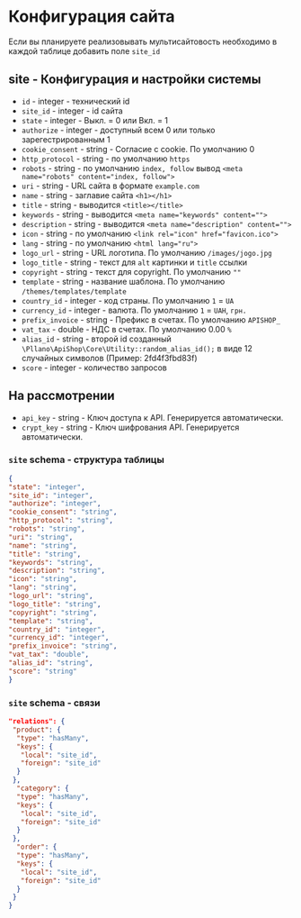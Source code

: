 # Конфигурация сайта
Если вы планируете реализовывать мультисайтовость необходимо в каждой таблице добавить поле  `site_id`
## site - Конфигурация и настройки системы
- `id` - integer - технический id
- `site_id` - integer - id сайта
- `state` - integer - Выкл. = 0 или Вкл. = 1
- `authorize` - integer - доступный всем 0 или только зарегестрированным 1
- `cookie_consent` - string - Согласие с cookie. По умолчанию 0
- `http_protocol` - string - по умолчанию `https`
- `robots` - string - по умолчанию `index, follow` вывод `<meta name="robots" content="index, follow">`
- `uri` - string - URL сайта в формате `example.com`
- `name` - string - заглавие сайта `<h1></h1>`
- `title` - string - выводится `<title></title>`
- `keywords` - string - выводится `<meta name="keywords" content="">`
- `description` - string - выводится `<meta name="description" content="">`
- `icon` - string - по умолчанию `<link rel="icon" href="favicon.ico">`
- `lang` - string - по умолчанию `<html lang="ru">`
- `logo_url` - string - URL логотипа. По умолчанию `/images/jogo.jpg`
- `logo_title` - string - текст для `alt` картинки и `title` ссылки
- `copyright` - string - текст для copyright. По умолчанию `""`
- `template` - string - название шаблона. По умолчанию `/themes/templates/template`
- `country_id` - integer - код страны. По умолчанию `1` = `UA`
- `currency_id` - integer - валюта. По умолчанию `1` = `UAH`, `грн.`
- `prefix_invoice` - string - Префикс в счетах. По умолчанию `APISHOP_`
- `vat_tax` - double - НДС в счетах. По умолчанию 0.00 `%`
- `alias_id` - string - второй id созданный `\Pllano\ApiShop\Core\Utility::random_alias_id();` в виде 12 случайных символов (Пример: 2fd4f3fbd83f)
- `score` - integer - количество запросов

## На рассмотрении
- `api_key` - string - Ключ доступа к API. Генерируется автоматически.
- `crypt_key` - string - Ключ шифрования API. Генерируется автоматически.

### `site` schema - структура таблицы
```json
{
"state": "integer",
"site_id": "integer",
"authorize": "integer",
"cookie_consent": "string",
"http_protocol": "string",
"robots": "string",
"uri": "string",
"name": "string",
"title": "string",
"keywords": "string",
"description": "string",
"icon": "string",
"lang": "string",
"logo_url": "string",
"logo_title": "string",
"copyright": "string",
"template": "string",
"country_id": "integer",
"currency_id": "integer",
"prefix_invoice": "string",
"vat_tax": "double",
"alias_id": "string",
"score": "string"
}
```
### `site` schema - связи
```json
"relations": {
 "product": {
  "type": "hasMany",
  "keys": {
   "local": "site_id",
   "foreign": "site_id"
  }
 },
  "category": {
  "type": "hasMany",
  "keys": {
   "local": "site_id",
   "foreign": "site_id"
  }
 },
  "order": {
  "type": "hasMany",
  "keys": {
   "local": "site_id",
   "foreign": "site_id"
  }
 }
}
```

